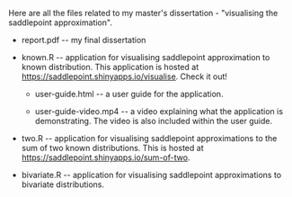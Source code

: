 Here are all the files related to my master's dissertation - "visualising the saddlepoint approximation".

- report.pdf -- my final dissertation

- known.R -- application for visualising saddlepoint approximation to known distribution. This application is hosted at https://saddlepoint.shinyapps.io/visualise. Check it out!

    - user-guide.html -- a user guide for the application.
    
    - user-guide-video.mp4 -- a video explaining what the application is demonstrating. The video is also included within the user guide.

- two.R -- application for visualising saddlepoint approximations to the sum of two known distributions. This is hosted at https://saddlepoint.shinyapps.io/sum-of-two.

- bivariate.R -- application for visualising saddlepoint approximations to bivariate distributions.
